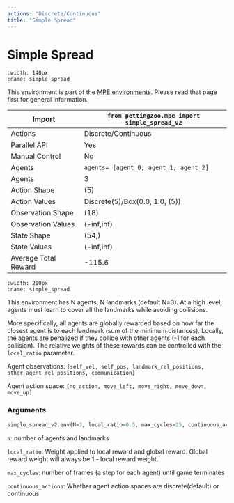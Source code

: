 ```yaml
---
actions: "Discrete/Continuous"
title: "Simple Spread"
---
```


# Simple Spread

```{figure} mpe_simple_spread.gif 
:width: 140px
:name: simple_spread
```

This environment is part of the <a href='..'>MPE environments</a>. Please read that page first for general information.

| Import               | `from pettingzoo.mpe import simple_spread_v2` |
|----------------------|-----------------------------------------------|
| Actions              | Discrete/Continuous                           |
| Parallel API         | Yes                                           |
| Manual Control       | No                                            |
| Agents               | `agents= [agent_0, agent_1, agent_2]`         |
| Agents               | 3                                             |
| Action Shape         | (5)                                           |
| Action Values        | Discrete(5)/Box(0.0, 1.0, (5))                |
| Observation Shape    | (18)                                          |
| Observation Values   | (-inf,inf)                                    |
| State Shape          | (54,)                                         |
| State Values         | (-inf,inf)                                    |
| Average Total Reward | -115.6                                        |

```{figure} ../../_static/img/aec/mpe_simple_spread.svg
:width: 200px
:name: simple_spread
```

This environment has N agents, N landmarks (default N=3). At a high level, agents must learn to cover all the landmarks while avoiding collisions.

More specifically, all agents are globally rewarded based on how far the closest agent is to each landmark (sum of the minimum distances). Locally, the agents are penalized if they collide with other agents (-1 for each collision). The relative weights of these rewards can be controlled with the `local_ratio` parameter.

Agent observations: `[self_vel, self_pos, landmark_rel_positions, other_agent_rel_positions, communication]`

Agent action space: `[no_action, move_left, move_right, move_down, move_up]`

### Arguments

``` python
simple_spread_v2.env(N=3, local_ratio=0.5, max_cycles=25, continuous_actions=False)
```



`N`:  number of agents and landmarks

`local_ratio`:  Weight applied to local reward and global reward. Global reward weight will always be 1 - local reward weight.

`max_cycles`:  number of frames (a step for each agent) until game terminates

`continuous_actions`: Whether agent action spaces are discrete(default) or continuous
</div>